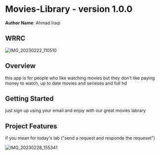 # Movies-Library - version 1.0.0

**Author Name**: Ahmad Iraqi

## WRRC
![IMG_20230222_110510](https://user-images.githubusercontent.com/118004544/220560126-bad116ca-879a-444d-889f-bacfe99b8921.jpg)
## Overview
this app is for people who like watching movies but they don't like paying money to watch, up to date movies and serieses and full hd
## Getting Started
<!-- What are the steps that a user must take in order to build this app on their own machine and get it running? -->
just sign up using your email and enjoy with our great movies labrary

## Project Features
<!-- What are the features included in you app -->
if you mean for today's lab ("send a request and responde the requeset")

![IMG_20230228_155341](https://user-images.githubusercontent.com/118004544/221860283-14f5d32d-4f22-472c-b06b-445bc2c531f0.jpg)